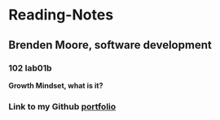 # Reading-Notes

## Brenden Moore, software development

### 102 lab01b
**Growth Mindset, what is it?**










### Link to my Github [portfolio](https://github.com/Brendeen)

